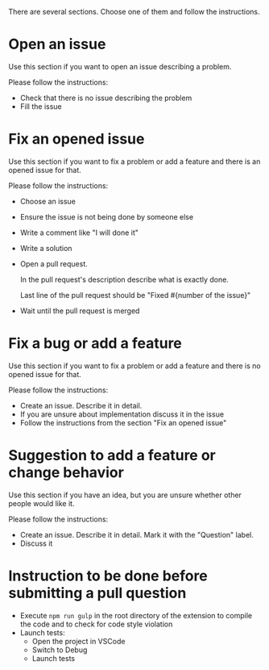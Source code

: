 There are several sections.
Choose one of them and follow the instructions.

# Open an issue

Use this section if you want to open an issue describing a problem.

Please follow the instructions:

* Check that there is no issue describing the problem
* Fill the issue

# Fix an opened issue

Use this section if you want to fix a problem or add a feature and there is an opened issue for that.

Please follow the instructions:

* Choose an issue
* Ensure the issue is not being done by someone else
* Write a comment like "I will done it"
* Write a solution
* Open a pull request.

  In the pull request's description describe what is exactly done.

  Last line of the pull request should be "Fixed #{number of the issue}"

* Wait until the pull request is merged

# Fix a bug or add a feature

Use this section if you want to fix a problem or add a feature and there is no opened issue for that.

Please follow the instructions:

* Create an issue. Describe it in detail.
* If you are unsure about implementation discuss it in the issue
* Follow the instructions from the section "Fix an opened issue"

# Suggestion to add a feature or change behavior

Use this section if you have an idea, but you are unsure whether other people would like it.

Please follow the instructions:

* Create an issue. Describe it in detail. Mark it with the "Question" label.
* Discuss it

# Instruction to be done before submitting a pull question

* Execute `npm run gulp` in the root directory of the extension to compile the code and to check for code style violation
* Launch tests:
  * Open the project in VSCode
  * Switch to Debug
  * Launch tests
